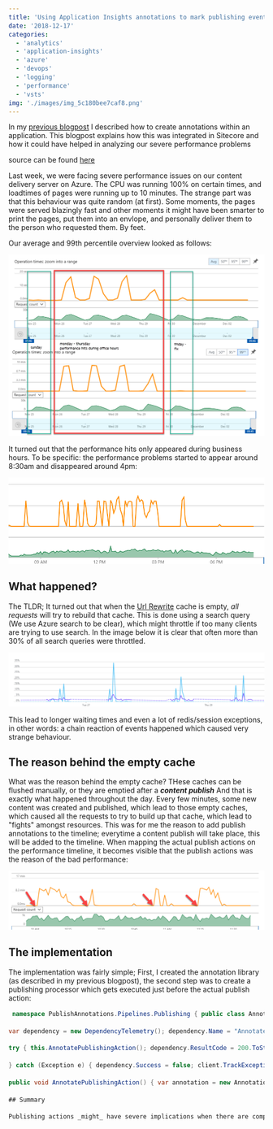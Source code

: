 ```yaml
---
title: 'Using Application Insights annotations to mark publishing events in Sitecore'
date: '2018-12-17'
categories:
  - 'analytics'
  - 'application-insights'
  - 'azure'
  - 'devops'
  - 'logging'
  - 'performance'
  - 'vsts'
img: './images/img_5c180bee7caf8.png'
---
```


In my [previous blogpost](http://blog.baslijten.com/using-application-insights-annotations-and-how-to-trigger-them-within-your-application/) I described how to create annotations within an application. This blogpost explains how this was integrated in Sitecore and how it could have helped in analyzing our severe performance problems

source can be found [here](https://github.com/BasLijten/sitecore-application-insights-annotations)

Last week, we were facing severe performance issues on our content delivery server on Azure. The CPU was running 100% on certain times, and loadtimes of pages were running up to 10 minutes. The strange part was that this behaviour was quite random (at first). Some moments, the pages were served blazingly fast and other moments it might have been smarter to print the pages, put them into an envlope, and personally deliver them to the person who requested them. By feet.

Our average and 99th percentile overview looked as follows:

![](images/img_5c180e75a2dfe.png)

It turned out that the performance hits only appeared during business hours. To be specific: the performance problems started to appear around 8:30am and disappeared around 4pm:

![](images/img_5c180f21f13d5.png)

## What happened?

The TLDR; It turned out that when the [Url Rewrite](https://github.com/iamandycohen/UrlRewrite) cache is empty, _all requests_ will try to rebuild that cache. This is done using a search query (We use Azure search to be clear), which might throttle if too many clients are trying to use search. In the image below it is clear that often more than 30% of all search queries were throttled.

![](images/img_5c18110b8a7fb.png)

This lead to longer waiting times and even a lot of redis/session exceptions, in other words: a chain reaction of events happened which caused very strange behaviour.

## The reason behind the empty cache

What was the reason behind the empty cache? THese caches can be flushed manually, or they are emptied after a **_content publish_** And that is exactly what happened throughout the day. Every few minutes, some new content was created and published, which lead to those empty caches, which caused all the requests to try to build up that cache, which lead to "fights" amongst resources. This was for me the reason to add publish annotations to the timeline; everytime a content publish will take place, this will be added to the timeline. When mapping the actual publish actions on the performance timeline, it becomes visible that the publish actions was the reason of the bad performance:

![](images/img_5c1813e2a9007.png)

## The implementation

The implementation was fairly simple; First, I created the annotation library (as described in my previous blogpost), the second step was to create a publishing processor which gets executed just before the actual publish action:

````csharp
 namespace PublishAnnotations.Pipelines.Publishing { public class AnnotatePublishAction : PublishProcessor { public override void Process(PublishContext context) { var client = new TelemetryClient(TelemetryConfiguration.Active);

var dependency = new DependencyTelemetry(); dependency.Name = "Annotate publish action"; dependency.Target = "Application Insights"; dependency.Type = "Http"; var operation = client.StartOperation(dependency);

try { this.AnnotatePublishingAction(); dependency.ResultCode = 200.ToString(); dependency.Success = true;

} catch (Exception e) { dependency.Success = false; client.TrackException(e); } finally { client.StopOperation(operation); } }

public void AnnotatePublishingAction() { var annotation = new Annotations.Annotations(); annotation.CreateAnnotation("Published content", AICategory.Deployment); } } } ```

## Summary

Publishing actions _might_ have severe implications when there are components in your code which cannot handle these (regular) publishing events too well. That's why we decided to add these annotations to the pipeline, they might have helped us in finding the issue much much faster. In the future, we will loadtest our applications _including_ publication actions and cache flushes, to be sure that these actions will not influence the performance anymore as well.
````
